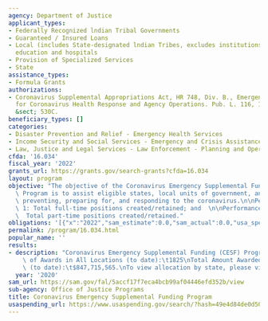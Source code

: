 ```yaml
---
agency: Department of Justice
applicant_types:
- Federally Recognized lndian Tribal Governments
- Guaranteed / Insured Loans
- Local (includes State-designated lndian Tribes, excludes institutions of higher
  education and hospitals
- Provision of Specialized Services
- State
assistance_types:
- Formula Grants
authorizations:
- Coronavirus Supplemental Appropriations Act, HR 748, Div. B., Emergency Appropriations
  for Coronavirus Health Response and Agency Operations. Pub. L. 116, 136. 28 U.S.C.
  &sect; 530C.
beneficiary_types: []
categories:
- Disaster Prevention and Relief - Emergency Health Services
- Income Security and Social Services - Emergency and Crisis Assistance
- Law, Justice and Legal Services - Law Enforcement - Planning and Operations
cfda: '16.034'
fiscal_year: '2022'
grants_url: https://grants.gov/search-grants?cfda=16.034
layout: program
objective: "The objective of the Coronavirus Emergency Supplemental Funding (CESF)\
  \ Program is to assist eligible states, local units of government, and tribes in\
  \ preventing, preparing for, and responding to the coronavirus.\n\nPerformance Measure\
  \ 1: Total full-time positions created/retained; and  \n\nPerformance Measure 2:\
  \  Total part-time positions created/retained."
obligations: '[{"x":"2022","sam_estimate":0.0,"sam_actual":0.0,"usa_spending_actual":-23642.06},{"x":"2023","sam_estimate":0.0,"sam_actual":0.0,"usa_spending_actual":-173.41},{"x":"2024","sam_estimate":0.0,"sam_actual":0.0,"usa_spending_actual":-77120.71}]'
permalink: /program/16.034.html
popular_name: ''
results:
- description: "Coronavirus Emergency Supplemental Funding (CESF) Program\nNumber\
    \ of Awards in All Locations (to date):\t1825\nTotal Amount Awarded in All Locations\
    \ (to date):\t$847,715,565.\nTo view allocation by state, please visit: \n https://data.ojp.usdoj.gov/stories/s/jitc-swxt"
  year: '2020'
sam_url: https://sam.gov/fal/5accf17f7eca4bcb99af04446efd352b/view
sub-agency: Office of Justice Programs
title: Coronavirus Emergency Supplemental Funding Program
usaspending_url: https://www.usaspending.gov/search/?hash=49e4d84de0d50504a7490cd3a2f73b89
---
```


